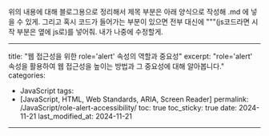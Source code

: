 위의 내용에 대해 블로그용으로 정리해서 제목 부분은 아래 양식으로 작성해 .md 에 넣을 수 있게. 
그리고 혹시 코드가 들어가는 부분이 있으면 전부 
대신에 """(js코드라면 시작 부분은 옆에 js로)를 넣어줘. 내가 나중에 수정할게.
 
---
title: "웹 접근성을 위한 role='alert' 속성의 역할과 중요성"
excerpt: "role='alert' 속성을 활용하여 웹 접근성을 높이는 방법과 그 중요성에 대해 알아봅니다."
categories:
  - JavaScript
tags:
  - [JavaScript, HTML, Web Standards, ARIA, Screen Reader]
permalink: /JavaScript/role-alert-accessibility/
toc: true
toc_sticky: true
date: 2024-11-21
last_modified_at: 2024-11-21
---